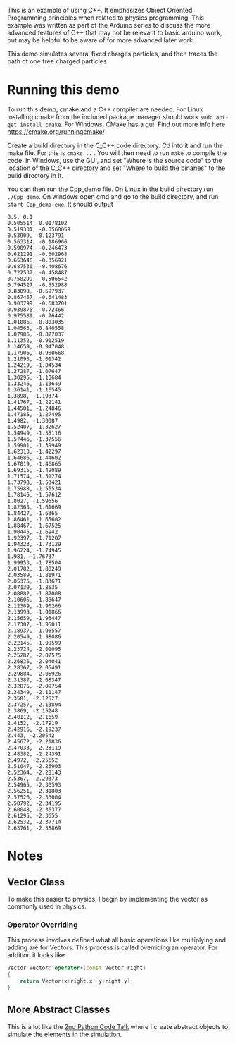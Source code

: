 This is an example of using C++. It emphasizes Object Oriented Programming principles when related to physics programming. This example was written as part of the Arduino series to discuss the more advanced features of C++ that may not be relevant to basic arduino work, but may be helpful to be aware of for more advanced later work.

This demo simulates several fixed charges particles, and then traces the path of one free charged particles

# Running this demo

To run this demo, cmake and a C++ compiler are needed. For Linux installing cmake from the included package manager should work `sudo apt-get install cmake`. For Windows, CMake has a gui. Find out more info here https://cmake.org/runningcmake/

Create a build directory in the C_C++ code directory. Cd into it and run the make file. For this is `cmake ..` . You will then need to run `make` to compile the code. In Windows, use the GUI, and set "Where is the source code" to the location of the C_C++ directory and set "Where to build the binaries" to the build directory in it.

You can then run the Cpp_demo file. On Linux in the build directory run `./Cpp_demo`. On windows open cmd and go to the build directory, and run `start Cpp_demo.exe`.  It should output

```
0.5, 0.1
0.505514, 0.0178102
0.519331, -0.0560059
0.53909, -0.123791
0.563314, -0.186966
0.590974, -0.246473
0.621291, -0.302968
0.653646, -0.356921
0.687536, -0.408676
0.722537, -0.458487
0.758299, -0.506542
0.794527, -0.552988
0.83098, -0.597937
0.867457, -0.641483
0.903799, -0.683701
0.939876, -0.72466
0.975589, -0.76442
1.01086, -0.803035
1.04563, -0.840558
1.07986, -0.877037
1.11352, -0.912519
1.14659, -0.947048
1.17906, -0.980668
1.21093, -1.01342
1.24219, -1.04534
1.27287, -1.07647
1.30295, -1.10684
1.33246, -1.13649
1.36141, -1.16545
1.3898, -1.19374
1.41767, -1.22141
1.44501, -1.24846
1.47185, -1.27495
1.4982, -1.30087
1.52407, -1.32627
1.54949, -1.35116
1.57446, -1.37556
1.59901, -1.39949
1.62313, -1.42297
1.64686, -1.44602
1.67019, -1.46865
1.69315, -1.49089
1.71574, -1.51274
1.73798, -1.53421
1.75988, -1.55534
1.78145, -1.57612
1.8027, -1.59656
1.82363, -1.61669
1.84427, -1.6365
1.86461, -1.65602
1.88467, -1.67525
1.90445, -1.6942
1.92397, -1.71287
1.94323, -1.73129
1.96224, -1.74945
1.981, -1.76737
1.99953, -1.78504
2.01782, -1.80249
2.03589, -1.81971
2.05375, -1.83671
2.07139, -1.8535
2.08882, -1.87008
2.10605, -1.88647
2.12309, -1.90266
2.13993, -1.91866
2.15659, -1.93447
2.17307, -1.95011
2.18937, -1.96557
2.20549, -1.98086
2.22145, -1.99599
2.23724, -2.01095
2.25287, -2.02575
2.26835, -2.04041
2.28367, -2.05491
2.29884, -2.06926
2.31387, -2.08347
2.32875, -2.09754
2.34349, -2.11147
2.3581, -2.12527
2.37257, -2.13894
2.3869, -2.15248
2.40112, -2.1659
2.4152, -2.17919
2.42916, -2.19237
2.443, -2.20542
2.45672, -2.21836
2.47033, -2.23119
2.48382, -2.24391
2.4972, -2.25652
2.51047, -2.26903
2.52364, -2.28143
2.5367, -2.29373
2.54965, -2.30593
2.56251, -2.31803
2.57526, -2.33004
2.58792, -2.34195
2.60048, -2.35377
2.61295, -2.3655
2.62532, -2.37714
2.63761, -2.38869
```

# Notes

## Vector Class

To make this easier to physics, I begin by implementing the vector as commonly  used in physics.

### Operator Overriding

This process involves defined what all basic operations like multiplying and adding are for Vectors. This process is called overriding an operator. For addition it looks like

```C++
Vector Vector::operator+(const Vector right)
{
    return Vector(x+right.x, y+right.y);
}
```

## More Abstract Classes

This is a lot like the [2nd Python Code Talk](https://github.com/bagriffith/SPS-Code-Talks/tree/master/Python/2.%20Classes%20and%20Object%20Oriented%20Programming) where I create abstract objects to simulate the elements in the simulation.

